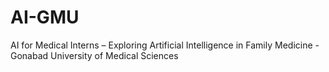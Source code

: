 # AI-GMU
AI for Medical Interns – Exploring Artificial Intelligence in Family Medicine - Gonabad University of Medical Sciences
